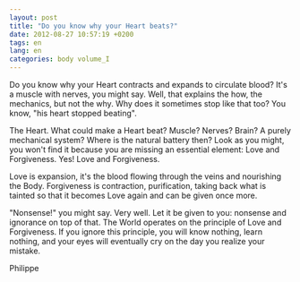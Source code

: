 ```yaml
---
layout: post
title: "Do you know why your Heart beats?"
date: 2012-08-27 10:57:19 +0200
tags: en
lang: en
categories: body volume_I
---
```

Do you know why your Heart contracts and expands to circulate blood? It's a muscle with nerves, you might say. Well, that explains the how, the mechanics, but not the why. Why does it sometimes stop like that too? You know, "his heart stopped beating".

The Heart. What could make a Heart beat? Muscle? Nerves? Brain? A purely mechanical system? Where is the natural battery then? Look as you might, you won't find it because you are missing an essential element: Love and Forgiveness. Yes! Love and Forgiveness.

Love is expansion, it's the blood flowing through the veins and nourishing the Body. Forgiveness is contraction, purification, taking back what is tainted so that it becomes Love again and can be given once more.

"Nonsense!" you might say. Very well. Let it be given to you: nonsense and ignorance on top of that. The World operates on the principle of Love and Forgiveness. If you ignore this principle, you will know nothing, learn nothing, and your eyes will eventually cry on the day you realize your mistake.

Philippe

<!--
This work is licensed under a Creative Commons Attribution-NonCommercial 4.0 International License.
-->